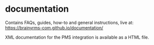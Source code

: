 # documentation

Contains FAQs, guides, how-to and general instructions, live at:
<https://brainyrms-com.github.io/documentation/>

XML documentation for the PMS integration is available as a HTML file.
